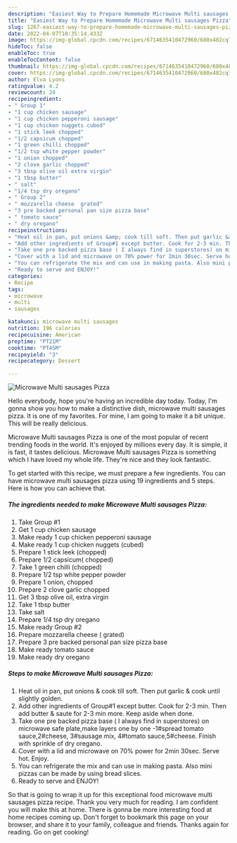 ```yaml
---
description: "Easiest Way to Prepare Homemade Microwave Multi sausages Pizza"
title: "Easiest Way to Prepare Homemade Microwave Multi sausages Pizza"
slug: 1267-easiest-way-to-prepare-homemade-microwave-multi-sausages-pizza
date: 2022-04-07T10:35:14.433Z
image: https://img-global.cpcdn.com/recipes/6714635410472960/680x482cq70/microwave-multi-sausages-pizza-recipe-main-photo.jpg
hideToc: false
enableToc: true
enableTocContent: false
thumbnail: https://img-global.cpcdn.com/recipes/6714635410472960/680x482cq70/microwave-multi-sausages-pizza-recipe-main-photo.jpg
cover: https://img-global.cpcdn.com/recipes/6714635410472960/680x482cq70/microwave-multi-sausages-pizza-recipe-main-photo.jpg
author: Elva Lyons
ratingvalue: 4.2
reviewcount: 24
recipeingredient:
- " Group 1"
- "1 cup chicken sausage"
- "1 cup chicken pepperoni sausage"
- "1 cup chicken nuggets cubed"
- "1 stick leek chopped"
- "1/2 capsicum chopped"
- "1 green chilli chopped"
- "1/2 tsp white pepper powder"
- "1 onion chopped"
- "2 clove garlic chopped"
- "3 tbsp olive oil extra virgin"
- "1 tbsp butter"
- " salt"
- "1/4 tsp dry oregano"
- " Group 2"
- " mozzarella cheese  grated"
- "3 pre backed personal pan size pizza base"
- " tomato sauce"
- " dry oregano"
recipeinstructions:
- "Heat oil in pan, put onions &amp; cook till soft. Then put garlic &amp; cook until slightly golden."
- "Add other ingredients of Group#1 except butter. Cook for 2-3 min. Then add butter &amp; saute for 2-3 min more. Keep aside when done."
- "Take one pre backed pizza base ( I always find in superstores) on microwave safe plate,make layers one by one -1#spread tomato sauce,2#cheese, 3#sausage mix, 4#tomato sauce,5#cheese. Finish with sprinkle of dry oregano."
- "Cover with a lid and microwave on 70% power for 2min 30sec. Serve hot. Enjoy."
- "You can refrigerate the mix and can use in making pasta. Also mini pizzas can be made by using bread slices."
- "Ready to serve and ENJOY!"
categories:
- Recipe
tags:
- microwave
- multi
- sausages

katakunci: microwave multi sausages 
nutrition: 196 calories
recipecuisine: American
preptime: "PT21M"
cooktime: "PT45M"
recipeyield: "3"
recipecategory: Dessert

---
```



![Microwave Multi sausages Pizza](https://img-global.cpcdn.com/recipes/6714635410472960/680x482cq70/microwave-multi-sausages-pizza-recipe-main-photo.jpg)

Hello everybody, hope you're having an incredible day today. Today, I'm gonna show you how to make a distinctive dish, microwave multi sausages pizza. It is one of my favorites. For mine, I am going to make it a bit unique. This will be really delicious.



Microwave Multi sausages Pizza is one of the most popular of recent trending foods in the world. It's enjoyed by millions every day. It is simple, it is fast, it tastes delicious. Microwave Multi sausages Pizza is something which I have loved my whole life. They're nice and they look fantastic.


To get started with this recipe, we must prepare a few ingredients. You can have microwave multi sausages pizza using 19 ingredients and 5 steps. Here is how you can achieve that.

<!--inarticleads1-->

##### The ingredients needed to make Microwave Multi sausages Pizza:

1. Take  Group #1
1. Get 1 cup chicken sausage
1. Make ready 1 cup chicken pepperoni sausage
1. Make ready 1 cup chicken nuggets (cubed)
1. Prepare 1 stick leek (chopped)
1. Prepare 1/2 capsicum( chopped)
1. Take 1 green chilli (chopped)
1. Prepare 1/2 tsp white pepper powder
1. Prepare 1 onion, chopped
1. Prepare 2 clove garlic chopped
1. Get 3 tbsp olive oil, extra virgin
1. Take 1 tbsp butter
1. Take  salt
1. Prepare 1/4 tsp dry oregano
1. Make ready  Group #2
1. Prepare  mozzarella cheese ( grated)
1. Prepare 3 pre backed personal pan size pizza base
1. Make ready  tomato sauce
1. Make ready  dry oregano




<!--inarticleads2-->

##### Steps to make Microwave Multi sausages Pizza:

1. Heat oil in pan, put onions &amp; cook till soft. Then put garlic &amp; cook until slightly golden.
1. Add other ingredients of Group#1 except butter. Cook for 2-3 min. Then add butter &amp; saute for 2-3 min more. Keep aside when done.
1. Take one pre backed pizza base ( I always find in superstores) on microwave safe plate,make layers one by one -1#spread tomato sauce,2#cheese, 3#sausage mix, 4#tomato sauce,5#cheese. Finish with sprinkle of dry oregano.
1. Cover with a lid and microwave on 70% power for 2min 30sec. Serve hot. Enjoy.
1. You can refrigerate the mix and can use in making pasta. Also mini pizzas can be made by using bread slices.
1. Ready to serve and ENJOY!



So that is going to wrap it up for this exceptional food microwave multi sausages pizza recipe. Thank you very much for reading. I am confident you will make this at home. There is gonna be more interesting food at home recipes coming up. Don't forget to bookmark this page on your browser, and share it to your family, colleague and friends. Thanks again for reading. Go on get cooking!
